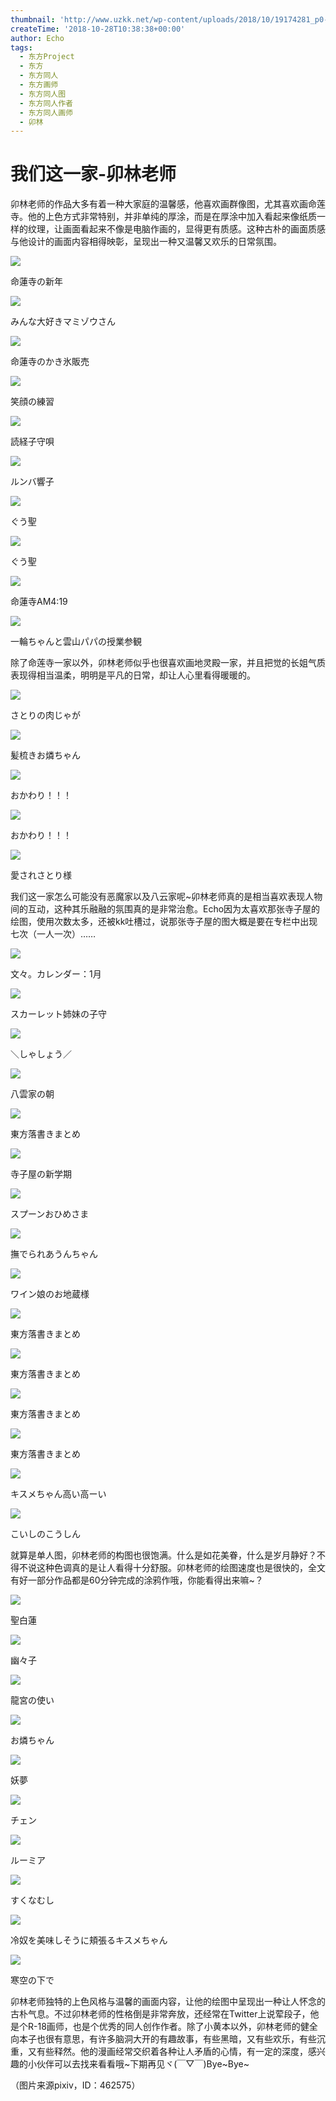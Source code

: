 ```yaml
---
thumbnail: 'http://www.uzkk.net/wp-content/uploads/2018/10/19174281_p0-825x510.jpg'
createTime: '2018-10-28T10:38:38+00:00'
author: Echo
tags:
  - 东方Project
  - 东方
  - 东方同人
  - 东方画师
  - 东方同人图
  - 东方同人作者
  - 东方同人画师
  - 卯林
---
```


# 我们这一家-卯林老师

卯林老师的作品大多有着一种大家庭的温馨感，他喜欢画群像图，尤其喜欢画命莲寺。他的上色方式非常特别，并非单纯的厚涂，而是在厚涂中加入看起来像纸质一样的纹理，让画面看起来不像是电脑作画的，显得更有质感。这种古朴的画面质感与他设计的画面内容相得映彰，呈现出一种又温馨又欢乐的日常氛围。

![](http://www.uzkk.net/wp-content/uploads/2018/10/32567252_p0.jpg)

命蓮寺の新年

![](http://www.uzkk.net/wp-content/uploads/2018/10/52972140_p0.png)

みんな大好きマミゾウさん

![](http://www.uzkk.net/wp-content/uploads/2018/10/37319154_p0.jpg)

命蓮寺のかき氷販売

![](http://www.uzkk.net/wp-content/uploads/2018/10/36253616_p0.jpg)

笑顔の練習

![](http://www.uzkk.net/wp-content/uploads/2018/10/24895493_p0.jpg)

読経子守唄

![](http://www.uzkk.net/wp-content/uploads/2018/10/43714478_p0.jpg)

ルンバ響子

![](http://www.uzkk.net/wp-content/uploads/2018/10/69260731_p42.jpg)

ぐう聖

![](http://www.uzkk.net/wp-content/uploads/2018/10/69260731_p44.jpg)

ぐう聖

![](http://www.uzkk.net/wp-content/uploads/2018/10/34577869_p0.jpg)

命蓮寺AM4:19

![](http://www.uzkk.net/wp-content/uploads/2018/10/25781215_p0.jpg)

一輪ちゃんと雲山パパの授業参観

除了命莲寺一家以外，卯林老师似乎也很喜欢画地灵殿一家，并且把觉的长姐气质表现得相当温柔，明明是平凡的日常，却让人心里看得暖暖的。

![](http://www.uzkk.net/wp-content/uploads/2018/10/32699013_p0.jpg)

さとりの肉じゃが

![](http://www.uzkk.net/wp-content/uploads/2018/10/30414723_p0.jpg)

髪梳きお燐ちゃん

![](http://www.uzkk.net/wp-content/uploads/2018/10/36066293_p0.jpg)

おかわり！！！

![](http://www.uzkk.net/wp-content/uploads/2018/10/22604531_p0.jpg)

おかわり！！！

![](http://www.uzkk.net/wp-content/uploads/2018/10/19325091_p0.jpg)

愛されさとり様

我们这一家怎么可能没有恶魔家以及八云家呢~卯林老师真的是相当喜欢表现人物间的互动，这种其乐融融的氛围真的是非常治愈。Echo因为太喜欢那张寺子屋的绘图，使用次数太多，还被kk吐槽过，说那张寺子屋的图大概是要在专栏中出现七次（一人一次）……

![](http://www.uzkk.net/wp-content/uploads/2018/10/52953349_p0.jpg)

文々。カレンダー：1月

![](http://www.uzkk.net/wp-content/uploads/2018/10/33426106_p0.jpg)

スカーレット姉妹の子守

![](http://www.uzkk.net/wp-content/uploads/2018/10/19174281_p0-1-1024x640.jpg)

＼しゃしょう／

![](http://www.uzkk.net/wp-content/uploads/2018/10/八雲家の朝.jpg)

八雲家の朝

![](http://www.uzkk.net/wp-content/uploads/2018/10/69260731_p10.jpg)

東方落書きまとめ

![](http://www.uzkk.net/wp-content/uploads/2018/10/29860117_p0.jpg)

寺子屋の新学期

![](http://www.uzkk.net/wp-content/uploads/2018/10/43123503_p0.jpg)

スプーンおひめさま

![](http://www.uzkk.net/wp-content/uploads/2018/10/68860379_p0.png)

撫でられあうんちゃん

![](http://www.uzkk.net/wp-content/uploads/2018/10/69861282_p0.png)

ワイン娘のお地蔵様

![](http://www.uzkk.net/wp-content/uploads/2018/10/69260731_p13.jpg)

東方落書きまとめ

![](http://www.uzkk.net/wp-content/uploads/2018/10/69260731_p18.jpg)

東方落書きまとめ

![](http://www.uzkk.net/wp-content/uploads/2018/10/69260731_p66.jpg)

東方落書きまとめ

![](http://www.uzkk.net/wp-content/uploads/2018/10/69260731_p70.jpg)

東方落書きまとめ

![](http://www.uzkk.net/wp-content/uploads/2018/10/35074927_p0.jpg)

キスメちゃん高い高ーい

![](http://www.uzkk.net/wp-content/uploads/2018/10/46604355_p0-1024x467.jpg)

こいしのこうしん

就算是单人图，卯林老师的构图也很饱满。什么是如花美眷，什么是岁月静好？不得不说这种色调真的是让人看得十分舒服。卯林老师的绘图速度也是很快的，全文有好一部分作品都是60分钟完成的涂鸦作哦，你能看得出来嘛~？

![](http://www.uzkk.net/wp-content/uploads/2018/10/69260731_p38.jpg)

聖白蓮

![](http://www.uzkk.net/wp-content/uploads/2018/10/69260731_p7.jpg)

幽々子

![](http://www.uzkk.net/wp-content/uploads/2018/10/19976228_p0.jpg)

龍宮の使い

![](http://www.uzkk.net/wp-content/uploads/2018/10/37253037_p0.jpg)

お燐ちゃん

![](http://www.uzkk.net/wp-content/uploads/2018/10/69260731_p6.jpg)

妖夢

![](http://www.uzkk.net/wp-content/uploads/2018/10/69260731_p5.jpg)

チェン

![](http://www.uzkk.net/wp-content/uploads/2018/10/69260731_p1.jpg)

ルーミア

![](http://www.uzkk.net/wp-content/uploads/2018/10/48127497_p0.jpg)

すくなむし

![](http://www.uzkk.net/wp-content/uploads/2018/10/25985019_p0.jpg)

冷奴を美味しそうに頬張るキスメちゃん

![](http://www.uzkk.net/wp-content/uploads/2018/10/23721601_p0.jpg)

寒空の下で

卯林老师独特的上色风格与温馨的画面内容，让他的绘图中呈现出一种让人怀念的古朴气息。不过卯林老师的性格倒是非常奔放，还经常在Twitter上说荤段子，他是个R-18画师，也是个优秀的同人创作作者。除了小黄本以外，卯林老师的健全向本子也很有意思，有许多脑洞大开的有趣故事，有些黑暗，又有些欢乐，有些沉重，又有些释然。他的漫画经常交织着各种让人矛盾的心情，有一定的深度，感兴趣的小伙伴可以去找来看看哦~下期再见ヾ(￣▽￣)Bye~Bye~

（图片来源pixiv，ID：462575）
